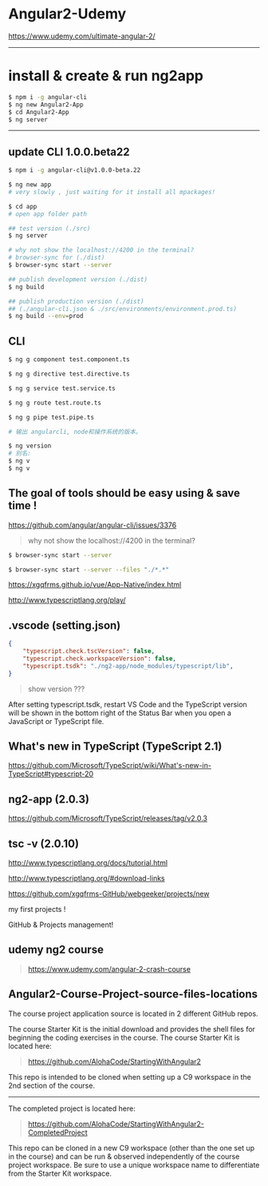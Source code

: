 # Angular2-Udemy

https://www.udemy.com/ultimate-angular-2/


******************************************************************************************
# install & create & run ng2app

```sh
$ npm i -g angular-cli
$ ng new Angular2-App
$ cd Angular2-App
$ ng server
``` 

******************************************************************************************

## update CLI 1.0.0.beta22 

```sh
$ npm i -g angular-cli@v1.0.0-beta.22

$ ng new app
# very slowly , just waiting for it install all mpackages!

$ cd app
# open app folder path

## test version (./src)
$ ng server

# why not show the localhost://4200 in the terminal? 
# browser-sync for (./dist)
$ browser-sync start --server

## publish development version (./dist)
$ ng build

## publish production version (./dist)  
## (./angular-cli.json & ./src/environments/environment.prod.ts)
$ ng build --env=prod

``` 


## CLI

```sh
$ ng g component test.component.ts

$ ng g directive test.directive.ts

$ ng g service test.service.ts

$ ng g route test.route.ts

$ ng g pipe test.pipe.ts

# 输出 angular­cli, node和操作系统的版本。

$ ng version
# 别名:
$ ng v
$ ng ­v

``` 

## The goal of tools should be easy using & save time !

https://github.com/angular/angular-cli/issues/3376

> why not show the localhost://4200 in the terminal? 


```sh
$ browser-sync start --server

$ browser-sync start --server --files "./*.*"

``` 

https://xgqfrms.github.io/vue/App-Native/index.html


http://www.typescriptlang.org/play/

## .vscode (setting.json)

```json
{
    "typescript.check.tscVersion": false,
    "typescript.check.workspaceVersion": false,
    "typescript.tsdk": "./ng2-app/node_modules/typescript/lib",
}
```

> show version ???

After setting typescript.tsdk, restart VS Code 
and the TypeScript version will be shown in the bottom right of the Status Bar 
when you open a JavaScript or TypeScript file.


## What's new in TypeScript (TypeScript 2.1)

https://github.com/Microsoft/TypeScript/wiki/What's-new-in-TypeScript#typescript-20


## ng2-app (2.0.3)
https://github.com/Microsoft/TypeScript/releases/tag/v2.0.3


## tsc -v (2.0.10)

http://www.typescriptlang.org/docs/tutorial.html  

http://www.typescriptlang.org/#download-links  

https://github.com/xgqfrms-GitHub/webgeeker/projects/new

my first projects !

GitHub & Projects management!


## udemy ng2 course

> https://www.udemy.com/angular-2-crash-course


## Angular2-Course-Project-source-files-locations

The course project application source is located in 2 different GitHub repos.

The course Starter Kit is the initial download and provides the shell files for beginning the coding exercises in the course.
The course Starter Kit is located here:

> https://github.com/AlohaCode/StartingWithAngular2

This repo is intended to be cloned when setting up a C9 workspace in the 2nd section of the course.

-----------------------------------------------------

The completed project is located here:

> https://github.com/AlohaCode/StartingWithAngular2-CompletedProject

This repo can be cloned in a new C9 workspace (other than the one set up in the course) and can be run & observed independently of the course project workspace.  Be sure to use a unique workspace name to differentiate from the Starter Kit workspace.

